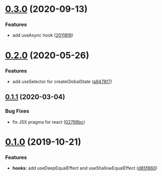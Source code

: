 # [0.3.0](https://github.com/beizhedenglong/react-hooks-lib/compare/v0.2.0...v0.3.0) (2020-09-13)


### Features

* add useAsync hook ([20118f8](https://github.com/beizhedenglong/react-hooks-lib/commit/20118f8c4d7ee3fa21f46cdc579402102c938c5c))

# [0.2.0](https://github.com/beizhedenglong/react-hooks-lib/compare/v0.1.1...v0.2.0) (2020-05-26)


### Features

* add useSelector for createGlobalState ([a8478f7](https://github.com/beizhedenglong/react-hooks-lib/commit/a8478f7a8a80526f9be3abb47c2495971707d0f6))

## [0.1.1](https://github.com/beizhedenglong/react-hooks-lib/compare/v0.1.0...v0.1.1) (2020-03-04)


### Bug Fixes

* fix JSX pragma for react ([02768bc](https://github.com/beizhedenglong/react-hooks-lib/commit/02768bc4146ac50965d2400ed0987d03e8e455da))

# [0.1.0](https://github.com/beizhedenglong/react-hooks-lib/compare/v0.0.20...v0.1.0) (2019-10-21)


### Features

* **hooks:** add useDeepEqualEffect and useShallowEqualEffect ([d85f860](https://github.com/beizhedenglong/react-hooks-lib/commit/d85f86001a83414b9d6e4619023ff3ce8f381b6f))
